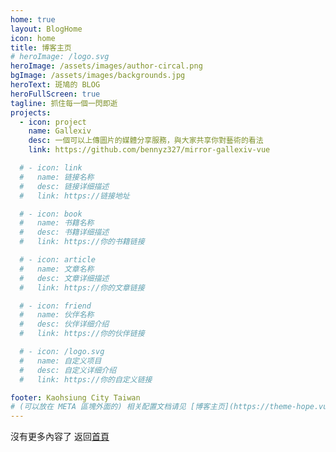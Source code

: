 ```yaml
---
home: true
layout: BlogHome
icon: home
title: 博客主页
# heroImage: /logo.svg
heroImage: /assets/images/author-circal.png
bgImage: /assets/images/backgrounds.jpg
heroText: 斑鳩的 BLOG
heroFullScreen: true
tagline: 抓住每一個一閃即逝
projects:
  - icon: project
    name: Gallexiv
    desc: 一個可以上傳圖片的媒體分享服務，與大家共享你對藝術的看法
    link: https://github.com/bennyz327/mirror-gallexiv-vue

  # - icon: link
  #   name: 链接名称
  #   desc: 链接详细描述
  #   link: https://链接地址

  # - icon: book
  #   name: 书籍名称
  #   desc: 书籍详细描述
  #   link: https://你的书籍链接

  # - icon: article
  #   name: 文章名称
  #   desc: 文章详细描述
  #   link: https://你的文章链接

  # - icon: friend
  #   name: 伙伴名称
  #   desc: 伙伴详细介绍
  #   link: https://你的伙伴链接

  # - icon: /logo.svg
  #   name: 自定义项目
  #   desc: 自定义详细介绍
  #   link: https://你的自定义链接

footer: Kaohsiung City Taiwan
# (可以放在 META 區塊外面的) 相关配置文档请见 [博客主页](https://theme-hope.vuejs.press/zh/guide/blog/home/)。
---
```


沒有更多內容了 返回[首頁](https://bennyz327.github.io/benny-blog/)